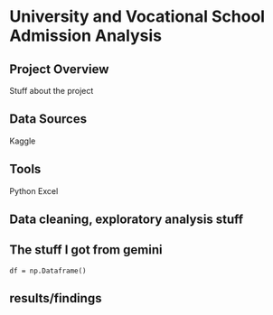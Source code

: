 # University and Vocational School Admission Analysis
## Project Overview
Stuff about the project
## Data Sources
Kaggle
## Tools
Python
Excel
## Data cleaning, exploratory analysis stuff
## The stuff I got from gemini 
```Programming language/code
df = np.Dataframe()
```
## results/findings
